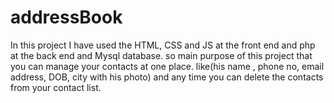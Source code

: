 # addressBook
In this project I have used the HTML, CSS and JS at the front end and php at the back end and Mysql database.
so main purpose of this project that you can manage your contacts at one place. like(his name , phone no, email address, DOB, city with his photo)
and any time you can delete the contacts from your contact list.
